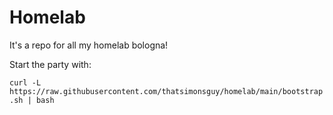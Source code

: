 # Homelab
It's a repo for all my homelab bologna!

Start the party with:

```curl -L https://raw.githubusercontent.com/thatsimonsguy/homelab/main/bootstrap.sh | bash```
